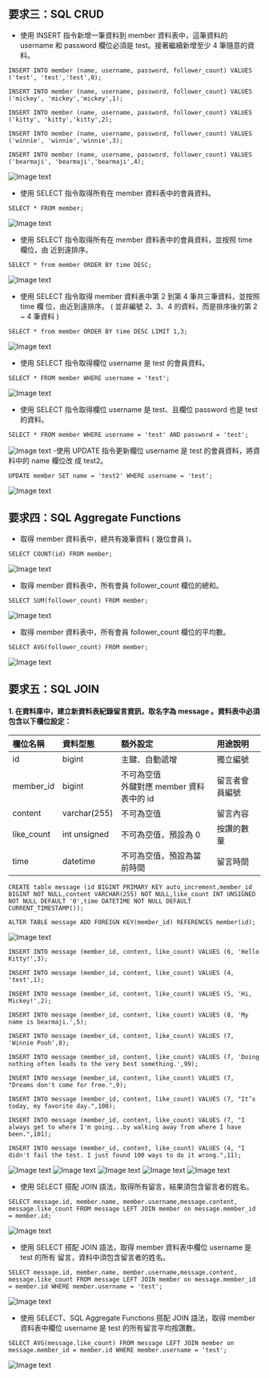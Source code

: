 <!-- ## 要求二：建立資料庫和資料表
- 建立⼀個新的資料庫，取名字為 website 。
```
CREATE database website;
```
- 在資料庫中，建立會員資料表，取名字為 member 。資料表必須包含以下欄位設定：
```
USE website;

CREATE table member (id BIGINT PRIMARY KEY auto_increment,name VARCHAR(255) NOT NULL,username VARCHAR(255) NOT NULL,password VARCHAR(255) NOT NULL,follower_count INT UNSIGNED NOT NULL DEFAULT '0',time DATETIME NOT NULL DEFAULT CURRENT_TIMESTAMP());
```
![Image text](https://github.com/Melodystart/wehelp_phase1/blob/main/week5/png/request2.png)
 -->

## 要求三：SQL CRUD
- 使⽤ INSERT 指令新增⼀筆資料到 member 資料表中，這筆資料的 username 和
password 欄位必須是 test。接著繼續新增⾄少 4 筆隨意的資料。
```
INSERT INTO member (name, username, password, follower_count) VALUES ('test', 'test','test',0);

INSERT INTO member (name, username, password, follower_count) VALUES ('mickey', 'mickey','mickey',1);

INSERT INTO member (name, username, password, follower_count) VALUES ('kitty', 'kitty','kitty',2);

INSERT INTO member (name, username, password, follower_count) VALUES ('winnie', 'winnie','winnie',3);

INSERT INTO member (name, username, password, follower_count) VALUES ('bearmaji', 'bearmaji','bearmaji',4);
```
![Image text](https://github.com/Melodystart/wehelp_phase1/blob/main/week5/png/request3-1.png)


- 使⽤ SELECT 指令取得所有在 member 資料表中的會員資料。
```
SELECT * FROM member;
```
![Image text](https://github.com/Melodystart/wehelp_phase1/blob/main/week5/png/request3-2.png)

- 使⽤ SELECT 指令取得所有在 member 資料表中的會員資料，並按照 time 欄位，由
近到遠排序。
```
SELECT * from member ORDER BY time DESC;
```
![Image text](https://github.com/Melodystart/wehelp_phase1/blob/main/week5/png/request3-3.png)
- 使⽤ SELECT 指令取得 member 資料表中第 2 到第 4 筆共三筆資料，並按照 time 欄
位，由近到遠排序。 ( 並非編號 2、3、4 的資料，⽽是排序後的第 2 ~ 4 筆資料 )
```
SELECT * from member ORDER BY time DESC LIMIT 1,3;
```
![Image text](https://github.com/Melodystart/wehelp_phase1/blob/main/week5/png/request3-4.png)
- 使⽤ SELECT 指令取得欄位 username 是 test 的會員資料。
```
SELECT * FROM member WHERE username = 'test';
```
![Image text](https://github.com/Melodystart/wehelp_phase1/blob/main/week5/png/request3-5.png)
- 使⽤ SELECT 指令取得欄位 username 是 test、且欄位 password 也是 test 的資料。
```
SELECT * FROM member WHERE username = 'test' AND password = 'test';
```
![Image text](https://github.com/Melodystart/wehelp_phase1/blob/main/week5/png/request3-6.png)
-使⽤ UPDATE 指令更新欄位 username 是 test 的會員資料，將資料中的 name 欄位改
成 test2。
```
UPDATE member SET name = 'test2' WHERE username = 'test';
```
![Image text](https://github.com/Melodystart/wehelp_phase1/blob/main/week5/png/request3-7.png)
## 要求四：SQL Aggregate Functions
- 取得 member 資料表中，總共有幾筆資料 ( 幾位會員 )。
```
SELECT COUNT(id) FROM member;
```
![Image text](https://github.com/Melodystart/wehelp_phase1/blob/main/week5/png/request4-1.png)
- 取得 member 資料表中，所有會員 follower_count 欄位的總和。
```
SELECT SUM(follower_count) FROM member;
```
![Image text](https://github.com/Melodystart/wehelp_phase1/blob/main/week5/png/request4-2.png)
- 取得 member 資料表中，所有會員 follower_count 欄位的平均數。
```
SELECT AVG(follower_count) FROM member;
```
![Image text](https://github.com/Melodystart/wehelp_phase1/blob/main/week5/png/request4-3.png)
## 要求五：SQL JOIN

#### 1. 在資料庫中，建立新資料表紀錄留⾔資訊，取名字為 message 。資料表中必須包含以下欄位設定：

| 欄位名稱 | 資料型態 | 額外設定 | ⽤途說明 |
| :--- | :--- | :------ | :----- |
|id |bigint |主鍵、⾃動遞增 |獨立編號|
|member_id |bigint |不可為空值<br>外鍵對應 member 資料表中的 id|留⾔者會員編號|
|content |varchar(255) |不可為空值 |留⾔內容|
|like_count |int unsigned |不可為空值，預設為 0 |按讚的數量|
|time |datetime |不可為空值，預設為當前時間 |留⾔時間|

```
CREATE table message (id BIGINT PRIMARY KEY auto_increment,member_id BIGINT NOT NULL,content VARCHAR(255) NOT NULL,like_count INT UNSIGNED NOT NULL DEFAULT '0',time DATETIME NOT NULL DEFAULT CURRENT_TIMESTAMP());

ALTER TABLE message ADD FOREIGN KEY(member_id) REFERENCES member(id);
```
![Image text](https://github.com/Melodystart/wehelp_phase1/blob/main/week5/png/request5.png)
```
INSERT INTO message (member_id, content, like_count) VALUES (6, 'Hello Kitty!',3);

INSERT INTO message (member_id, content, like_count) VALUES (4, 'test',1);

INSERT INTO message (member_id, content, like_count) VALUES (5, 'Hi, Mickey!',2);

INSERT INTO message (member_id, content, like_count) VALUES (8, 'My name is bearmaji.',5);

INSERT INTO message (member_id, content, like_count) VALUES (7, 'Winnie Pooh',8);

INSERT INTO message (member_id, content, like_count) VALUES (7, 'Doing nothing often leads to the very best something.',99);

INSERT INTO message (member_id, content, like_count) VALUES (7, "Dreams don't come for free.",9);

INSERT INTO message (member_id, content, like_count) VALUES (7, "It’s today, my favorite day.",100);

INSERT INTO message (member_id, content, like_count) VALUES (7, "I always get to where I'm going...by walking away from where I have been.",101);

INSERT INTO message (member_id, content, like_count) VALUES (4, "I didn't fail the test. I just found 100 ways to do it wrong.",11);
```
![Image text](https://github.com/Melodystart/wehelp_phase1/blob/main/week5/png/request5.1.png)
![Image text](https://github.com/Melodystart/wehelp_phase1/blob/main/week5/png/request5.2.png)
![Image text](https://github.com/Melodystart/wehelp_phase1/blob/main/week5/png/request5.3.png)
![Image text](https://github.com/Melodystart/wehelp_phase1/blob/main/week5/png/request5.4.png)
![Image text](https://github.com/Melodystart/wehelp_phase1/blob/main/week5/png/request5.5.png)
- 使⽤ SELECT 搭配 JOIN 語法，取得所有留⾔，結果須包含留⾔者的姓名。
```
SELECT message.id, member.name, member.username,message.content, message.like_count FROM message LEFT JOIN member on message.member_id = member.id;
```
![Image text](https://github.com/Melodystart/wehelp_phase1/blob/main/week5/png/request5-1.png)
- 使⽤ SELECT 搭配 JOIN 語法，取得 member 資料表中欄位 username 是 test 的所有
留⾔，資料中須包含留⾔者的姓名。
```
SELECT message.id, member.name, member.username,message.content, message.like_count FROM message LEFT JOIN member on message.member_id = member.id WHERE member.username = 'test';
```
![Image text](https://github.com/Melodystart/wehelp_phase1/blob/main/week5/png/request5-2.png)
- 使⽤ SELECT、SQL Aggregate Functions 搭配 JOIN 語法，取得 member 資料表中欄位 username 是 test 的所有留⾔平均按讚數。
```
SELECT AVG(message.like_count) FROM message LEFT JOIN member on message.member_id = member.id WHERE member.username = 'test';
```
![Image text](https://github.com/Melodystart/wehelp_phase1/blob/main/week5/png/request5-3.png)
